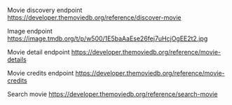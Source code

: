 Movie discovery endpoint
https://developer.themoviedb.org/reference/discover-movie

Image endpoint
https://image.tmdb.org/t/p/w500/1E5baAaEse26fej7uHcjOgEE2t2.jpg

Movie detail endpoint
https://developer.themoviedb.org/reference/movie-details

Movie credits endpoint
https://developer.themoviedb.org/reference/movie-credits

Search movie
https://developer.themoviedb.org/reference/search-movie

